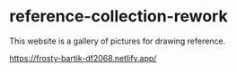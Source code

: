 # reference-collection-rework
 
This website is a gallery of pictures for drawing reference.

https://frosty-bartik-df2068.netlify.app/
